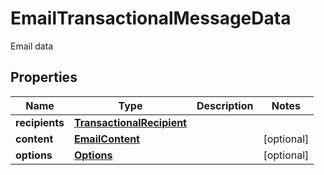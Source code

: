 

# EmailTransactionalMessageData

Email data

## Properties

Name | Type | Description | Notes
------------ | ------------- | ------------- | -------------
**recipients** | [**TransactionalRecipient**](TransactionalRecipient.md) |  | 
**content** | [**EmailContent**](EmailContent.md) |  |  [optional]
**options** | [**Options**](Options.md) |  |  [optional]



